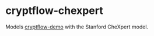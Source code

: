 # cryptflow-chexpert

Models [cryptflow-demo](https://github.com/bhatuzdaname/cryptflow-demo) with the Stanford CheXpert model.
